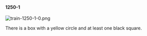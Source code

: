 #### 1250-1
![train-1250-1-0.png](https://github.com/lil-lab/nlvr/raw/master/nlvr/train/images/6/train-1250-1-0.png "train-1250-1-0.png")

There is a box with a yellow circle and at least one black square.